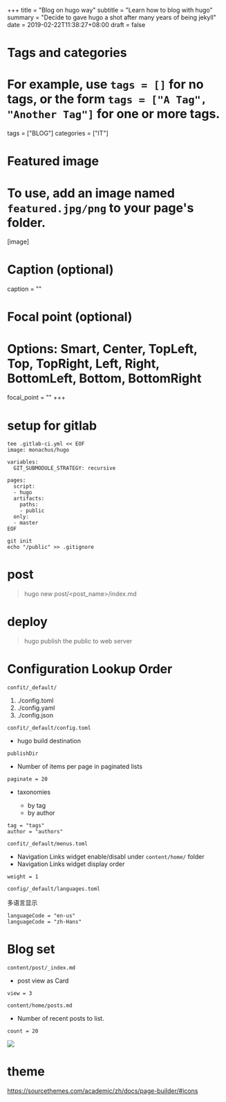 +++
title = "Blog on hugo way"
subtitle = "Learn how to blog with hugo"
summary = "Decide to gave hugo a shot after many years of being jekyll"
date = 2019-02-22T11:38:27+08:00
draft = false

# Tags and categories
# For example, use `tags = []` for no tags, or the form `tags = ["A Tag", "Another Tag"]` for one or more tags.
tags = ["BLOG"]
categories = ["IT"]

# Featured image
# To use, add an image named `featured.jpg/png` to your page's folder. 
[image]
  # Caption (optional)
  caption = ""

  # Focal point (optional)
  # Options: Smart, Center, TopLeft, Top, TopRight, Left, Right, BottomLeft, Bottom, BottomRight
  focal_point = ""
+++


# setup for gitlab
```
tee .gitlab-ci.yml << EOF
image: monachus/hugo

variables:
  GIT_SUBMODULE_STRATEGY: recursive

pages:
  script:
  - hugo
  artifacts:
    paths:
    - public
  only:
  - master
EOF

git init
echo "/public" >> .gitignore  

```



# post

>hugo new post/<post_name>/index.md

# deploy

>hugo
publish the public to web server


# Configuration Lookup Order
`confit/_default/`

1. ./config.toml
2. ./config.yaml
3. ./config.json

`confit/_default/config.toml`

- hugo build destination

```
publishDir
```
- Number of items per page in paginated lists

```
paginate = 20  
```
- taxonomies

  + by tag
  + by author

```
tag = "tags"
author = "authors"
```

`confit/_default/menus.toml`

- Navigation Links widget enable/disabl under `content/home/` folder
- Navigation Links widget display order

```
weight = 1
```

`config/_default/languages.toml`

多语言显示

```
languageCode = "en-us"
languageCode = "zh-Hans"
```


# Blog set
`content/post/_index.md`

- post view as Card

```
view = 3
```
`content/home/posts.md`

- Number of recent posts to list.

```
count = 20
```



![](/img/post/hugo-logo-wide.svg)
 

# theme

https://sourcethemes.com/academic/zh/docs/page-builder/#icons